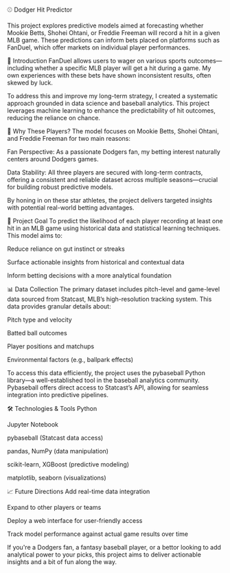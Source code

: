 ⚾ Dodger Hit Predictor

This project explores predictive models aimed at forecasting whether Mookie Betts, Shohei Ohtani, or Freddie Freeman will record a hit in a given MLB game. These predictions can inform bets placed on platforms such as FanDuel, which offer markets on individual player performances.

📌 Introduction
FanDuel allows users to wager on various sports outcomes—including whether a specific MLB player will get a hit during a game. My own experiences with these bets have shown inconsistent results, often skewed by luck.

To address this and improve my long-term strategy, I created a systematic approach grounded in data science and baseball analytics. This project leverages machine learning to enhance the predictability of hit outcomes, reducing the reliance on chance.

🎯 Why These Players?
The model focuses on Mookie Betts, Shohei Ohtani, and Freddie Freeman for two main reasons:

Fan Perspective: As a passionate Dodgers fan, my betting interest naturally centers around Dodgers games.

Data Stability: All three players are secured with long-term contracts, offering a consistent and reliable dataset across multiple seasons—crucial for building robust predictive models.

By honing in on these star athletes, the project delivers targeted insights with potential real-world betting advantages.

🧠 Project Goal
To predict the likelihood of each player recording at least one hit in an MLB game using historical data and statistical learning techniques. This model aims to:

Reduce reliance on gut instinct or streaks

Surface actionable insights from historical and contextual data

Inform betting decisions with a more analytical foundation

📊 Data Collection
The primary dataset includes pitch-level and game-level data sourced from Statcast, MLB’s high-resolution tracking system. This data provides granular details about:

Pitch type and velocity

Batted ball outcomes

Player positions and matchups

Environmental factors (e.g., ballpark effects)

To access this data efficiently, the project uses the pybaseball Python library—a well-established tool in the baseball analytics community. Pybaseball offers direct access to Statcast’s API, allowing for seamless integration into predictive pipelines.

🛠️ Technologies & Tools
Python

Jupyter Notebook

pybaseball (Statcast data access)

pandas, NumPy (data manipulation)

scikit-learn, XGBoost (predictive modeling)

matplotlib, seaborn (visualizations)

📈 Future Directions
Add real-time data integration

Expand to other players or teams

Deploy a web interface for user-friendly access

Track model performance against actual game results over time

If you're a Dodgers fan, a fantasy baseball player, or a bettor looking to add analytical power to your picks, this project aims to deliver actionable insights and a bit of fun along the way.

